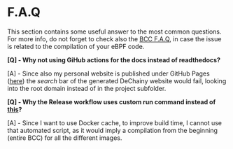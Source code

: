 # F.A.Q

This section contains some useful answer to the most common questions. For more info, do not forget to check also
the [BCC F.A.Q](https://github.com/iovisor/bcc/blob/master/FAQ.txt), in case the issue is related to the compilation of your eBPF code.

**[Q] - Why not using GiHub actions for the docs instead of readthedocs?**

[A] - Since also my personal website is published under GitHub Pages ([here](https://s41m0n.github.io)) the *search* bar of the generated DeChainy website would fail, looking into the root domain instead of in the project subfolder.

**[Q] - Why the Release workflow uses custom run command instead of [this](https://github.com/marketplace/actions/build-and-push-docker-images)?**

[A] - Since I want to use Docker cache, to improve build time, I cannot use that automated script, as it would imply a compilation from the beginning (entire BCC) for all the different images.
